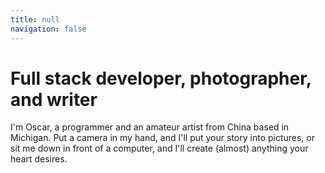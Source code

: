 ```yaml
---
title: null
navigation: false
---
```


# Full stack developer, photographer, and writer

I'm Oscar, a programmer and an amateur artist from China based in Michigan. Put a camera in my
hand, and I'll put your story into pictures, or sit me down in front of a computer, and I'll create
(almost) anything your heart desires.
